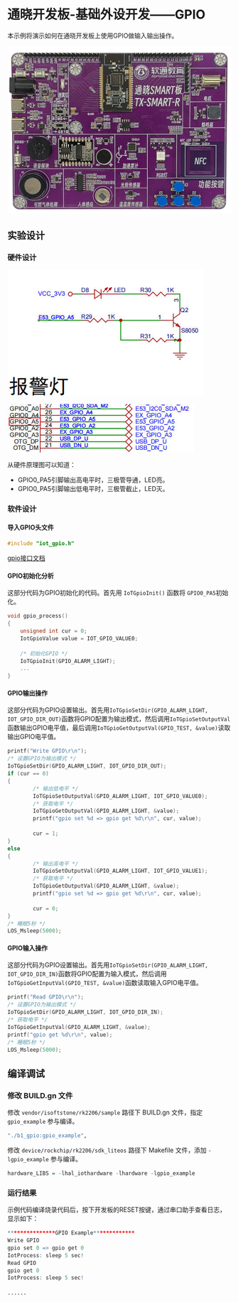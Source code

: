 # 通晓开发板-基础外设开发——GPIO

本示例将演示如何在通晓开发板上使用GPIO做输入输出操作。

![通晓开发板-RK2206](/vendor/isoftstone/rk2206/docs/figures/tx_smart_r-rk2206.jpg)

## 实验设计

### 硬件设计

![报警灯原理图](/vendor/isoftstone/rk2206/docs/figures/gpio/报警灯原理图.jpg)

![报警灯与开发板连接](/vendor/isoftstone/rk2206/docs/figures/gpio/报警灯与开发板连接.jpg)

从硬件原理图可以知道：
- GPIO0_PA5引脚输出高电平时，三极管导通，LED亮。
- GPIO0_PA5引脚输出低电平时，三极管截止，LED灭。

### 软件设计

#### 导入GPIO头文件

```c
#include "iot_gpio.h"
```

[gpio接口文档](/device/rockchip/hardware/docs/GPIO.md)

#### GPIO初始化分析

这部分代码为GPIO初始化的代码。首先用 `IoTGpioInit()` 函数将 `GPIO0_PA5`初始化。

```c
void gpio_process()
{
    unsigned int cur = 0;
    IotGpioValue value = IOT_GPIO_VALUE0;

    /* 初始化GPIO */
    IoTGpioInit(GPIO_ALARM_LIGHT);
    ...
}
```

#### GPIO输出操作

这部分代码为GPIO设置输出。首先用`IoTGpioSetDir(GPIO_ALARM_LIGHT, IOT_GPIO_DIR_OUT)`函数将GPIO配置为输出模式，然后调用`IoTGpioSetOutputVal`函数输出GPIO电平值，最后调用`IoTGpioGetOutputVal(GPIO_TEST, &value)`读取输出GPIO电平值。

```c
printf("Write GPIO\r\n");
/* 设置GPIO为输出模式 */
IoTGpioSetDir(GPIO_ALARM_LIGHT, IOT_GPIO_DIR_OUT);
if (cur == 0)
{
        /* 输出低电平 */
        IoTGpioSetOutputVal(GPIO_ALARM_LIGHT, IOT_GPIO_VALUE0);
        /* 获取电平 */
        IoTGpioGetOutputVal(GPIO_ALARM_LIGHT, &value);
        printf("gpio set %d => gpio get %d\r\n", cur, value);

        cur = 1;
}
else
{
        /* 输出高电平 */
        IoTGpioSetOutputVal(GPIO_ALARM_LIGHT, IOT_GPIO_VALUE1);
        /* 获取电平 */
        IoTGpioGetOutputVal(GPIO_ALARM_LIGHT, &value);
        printf("gpio set %d => gpio get %d\r\n", cur, value);

        cur = 0;
}
/* 睡眠5秒 */
LOS_Msleep(5000);
```

#### GPIO输入操作

这部分代码为GPIO设置输出。首先用`IoTGpioSetDir(GPIO_ALARM_LIGHT, IOT_GPIO_DIR_IN)`函数将GPIO配置为输入模式，然后调用`IoTGpioGetInputVal(GPIO_TEST, &value)`函数读取输入GPIO电平值。

```c
printf("Read GPIO\r\n");
/* 设置GPIO为输出模式 */
IoTGpioSetDir(GPIO_ALARM_LIGHT, IOT_GPIO_DIR_IN);
/* 获取电平 */
IoTGpioGetInputVal(GPIO_ALARM_LIGHT, &value);
printf("gpio get %d\r\n", value);
/* 睡眠5秒 */
LOS_Msleep(5000);
```

## 编译调试

### 修改 BUILD.gn 文件

修改 `vendor/isoftstone/rk2206/sample` 路径下 BUILD.gn 文件，指定 `gpio_example` 参与编译。

```r
"./b1_gpio:gpio_example",
```

修改 `device/rockchip/rk2206/sdk_liteos` 路径下 Makefile 文件，添加 `-lgpio_example` 参与编译。

```r
hardware_LIBS = -lhal_iothardware -lhardware -lgpio_example
```

### 运行结果

示例代码编译烧录代码后，按下开发板的RESET按键，通过串口助手查看日志，显示如下：

```r
***************GPIO Example*************
Write GPIO
gpio set 0 => gpio get 0
IotProcess: sleep 5 sec!
Read GPIO
gpio get 0
IotProcess: sleep 5 sec!

......
```

